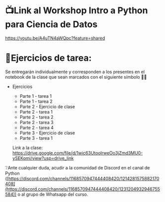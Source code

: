 # 📺Link al Workshop Intro a Python para Ciencia de Datos
https://youtu.be/A4uTN4aWQpc?feature=shared

# 📄Ejercicios de tarea:
Se entregarán individualmente y corresponden a los presentes en el notebook de la clase que sean marcados con el siguiente símbolo 🫴🏻

- Ejercicios
    - Parte 1 - tarea 1
    - Parte 1 - tarea 2
    - Parte 2 - Ejercicio de clase
    - Parte 2 - tarea 1
    - Parte 2 - tarea 2
    - Parte 2 - tarea 3
    - Parte 2 - tarea 4
    - Parte 3 - Ejercicio de clase
    - Parte 3 - tarea 1

  Link a la clase: https://drive.google.com/file/d/1wic63UtoolrweOo3jZmd3MU0-ySEKomi/view?usp=drive_link
  
 ❔Ante cualquier duda, acudir a la comunidad de Discord en el canal de Python ([https://discord.com/channels/1168570947444408420/1214281575882170408](https://discord.com/channels/1168570947444408420/1231204932946755584)) o al grupo de Whatsapp del curso.
      
